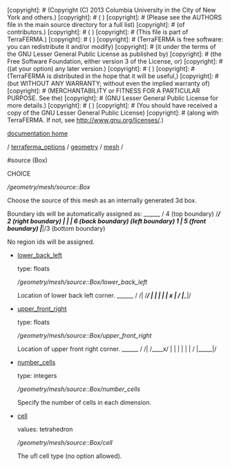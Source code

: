 [copyright]: # (Copyright (C) 2013 Columbia University in the City of New York and others.)
[copyright]: # ( )
[copyright]: # (Please see the AUTHORS file in the main source directory for a full list)
[copyright]: # (of contributors.)
[copyright]: # ( )
[copyright]: # (This file is part of TerraFERMA.)
[copyright]: # ( )
[copyright]: # (TerraFERMA is free software: you can redistribute it and/or modify)
[copyright]: # (it under the terms of the GNU Lesser General Public License as published by)
[copyright]: # (the Free Software Foundation, either version 3 of the License, or)
[copyright]: # ((at your option) any later version.)
[copyright]: # ( )
[copyright]: # (TerraFERMA is distributed in the hope that it will be useful,)
[copyright]: # (but WITHOUT ANY WARRANTY; without even the implied warranty of)
[copyright]: # (MERCHANTABILITY or FITNESS FOR A PARTICULAR PURPOSE. See the)
[copyright]: # (GNU Lesser General Public License for more details.)
[copyright]: # ( )
[copyright]: # (You should have received a copy of the GNU Lesser General Public License)
[copyright]: # (along with TerraFERMA. If not, see <http://www.gnu.org/licenses/>.)

[documentation home](https://github.com/terraferma/terraferma/wiki/Documentation)

/ [terraferma_options](../../../terraferma_options.md) / [geometry](../../geometry.md) / [mesh](../mesh.md) /

#source (Box)

CHOICE 

*/geometry/mesh/source::Box*

Choose the source of this mesh as an internally generated 3d box.

Boundary ids will be automatically assigned as:
                          ______
                         /  4 (top boundary)
                        /_____/ 2 (right boundary)
                       |     |  | 6 (back boundary)
    (left boundary) 1  |  5 (front boundary)
                       |_____|/3 (bottom boundary)
  
No region ids will be assigned.   

* [lower_back_left](source__Box/lower_back_left.md "child")

    type: floats

    */geometry/mesh/source::Box/lower_back_left*

    Location of lower back left corner.
           ______
          /     /|
         /_____/ |
        |      | |
        |   x  | /
        |______|/
    

* [upper_front_right](source__Box/upper_front_right.md "child")

    type: floats

    */geometry/mesh/source::Box/upper_front_right*

    Location of upper front right corner.
           ______
          /     /|
         /____x/ |
        |     |  |
        |     | /
        |_____|/
    

* [number_cells](source__Box/number_cells.md "child")

    type: integers

    */geometry/mesh/source::Box/number_cells*

    Specify the number of cells in each dimension.

* [cell](source__Box/cell.md "child")

    values: tetrahedron

    */geometry/mesh/source::Box/cell*

    The ufl cell type (no option allowed).

[autogenerated]: # (This file was automatically generated from the schema file:/home/cwilson/repos/github/TerraFERMA/TerraFERMA/buckettools/schemas/geometry.rng.)

